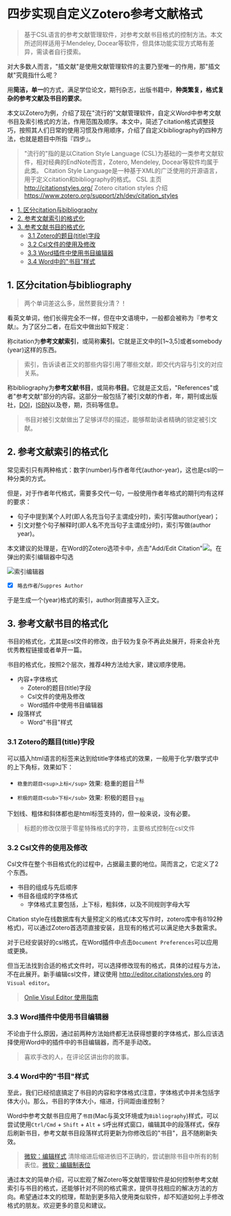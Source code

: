 # 四步实现自定义Zotero参考文献格式

> 基于CSL语言的参考文献管理软件，对参考文献书目格式的控制方法。本文所述同样适用于Mendeley, Docear等软件，但具体功能实现方式略有差异，需读者自行摸索。

对大多数人而言，"插文献"是使用文献管理软件的主要乃至唯一的作用，那"插文献"究竟指什么呢？

用**简洁，单一**的方式，满足学位论文，期刊杂志，出版书籍中，**种类繁复，格式复杂的参考文献及书目的要求**。

本文以Zotero为例，介绍了现在"流行的"文献管理软件，自定义Word中参考文献书目及索引格式的方法，作用范围及顺序。本文中，简述了citation格式调整技巧，按照其人们日常的使用习惯及作用顺序，介绍了自定义bibliography的四种方法，也就是题目中所指『四步』。

> "流行的"指的是以Citation Style Language (CSL)为基础的一类参考文献软件，相对经典的EndNote而言，Zotero, Mendeley, Docear等软件均属于此类。
> Citation Style Language是一种基于XML的广泛使用的开源语言，用于定义citation和bibliography的格式。
> CSL 主页 <http://citationstyles.org/>
> Zotero citation styles 介绍 <https://www.zotero.org/support/zh/dev/citation_styles>

<!-- @import "[TOC]" {cmd="toc" depthFrom=2 depthTo=3 orderedList=false} -->
<!-- code_chunk_output -->

- [1. 区分citation与bibliography](#1-区分citation与bibliography)
- [2. 参考文献索引的格式化](#2-参考文献索引的格式化)
- [3. 参考文献书目的格式化](#3-参考文献书目的格式化)
	- [3.1 Zotero的题目(title)字段](#31-zotero的题目title字段)
	- [3.2 Csl文件的使用及修改](#32-csl文件的使用及修改)
	- [3.3 Word插件中使用书目编辑器](#33-word插件中使用书目编辑器)
	- [3.4 Word中的"书目"样式](#34-word中的书目样式)

<!-- /code_chunk_output -->

## 1. 区分citation与bibliography

> 两个单词差这么多，居然要我分清？！

看英文单词，他们长得完全不一样，但在中文语境中，一般都会被称为『参考文献』。为了区分二者，在后文中做出如下规定：

称citation为**参考文献索引**，或简称**索引**。它就是正文中的[1~3,5]或者somebody (year)这样的东西。

> 索引，告诉读者正文的那些内容引用了哪些文献，即交代内容与引文的对应关系。

称bibliography为**参考文献书目**，或简称**书目**。它就是正文后，"References"或者"参考文献"部分的内容。这部分一般包括了被引文献的作者，年，期刊或出版社，[DOI](https://www.doi.org/)，[ISBN](https://zh.wikipedia.org/zh-cn/%E5%9B%BD%E9%99%85%E6%A0%87%E5%87%86%E4%B9%A6%E5%8F%B7)以及卷，期，页码等信息。

> 书目对被引文献做出了足够详尽的描述，能够帮助读者精确的锁定被引文献。

## 2. 参考文献索引的格式化

常见索引只有两种格式：数字(number)与作者年代(author-year)，这也是csl的一种分类的方式。

但是，对于作者年代格式，需要多交代一句，一般使用作者年格式的期刊均有这样的要求：

- 句子中提到某个人时(即人名充当句子主谓成分时)，索引写做author(year)；
- 引文对整个句子解释时(即人名不充当句子主谓成分时)，索引写做(author year)。

本文建议的处理是，在Word的Zotero选项卡中，点击"Add/Edit Citation"![](https://www.zotero.org/support/_media/word_integration/zotero-toolbar-word-add-edit-citation-5.png?w=16&cache=nocache&tok=a54d12)。在弹出的索引编辑器中勾选

![索引编辑器](https://www.zotero.org/support/_media/word_integration/edit_citation.png?cache=nocache)

- [x] `略去作者`/`Suppres Author`

于是生成一个(year)格式的索引，author则直接写入正文。

## 3. 参考文献书目的格式化

书目的格式化，尤其是csl文件的修改，由于较为复杂不再此处展开，将来会补充优秀教程链接或者单开一篇。

书目的格式化，按照2个层次，推荐4种方法给大家，建议顺序使用。

- 内容+字体格式
  - Zotero的题目(title)字段
  - Csl文件的使用及修改
  - Word插件中使用书目编辑器
- 段落样式
  - Word"书目"样式

### 3.1 Zotero的题目(title)字段

可以插入html语言的标签来达到给title字体格式的效果，一般用于化学/数学式中的上下角标，效果如下：

- `稳重的题目<sup>上标</sup>` 效果: 稳重的题目<sup>上标</sup>

- `积极的题目<sub>下标</sub>` 效果: 积极的题目<sub>下标</sub>

下划线、粗体和斜体都也是html标签支持的，但一般来说，没有必要。

> 标题的修改仅限于零星特殊格式的字符，主要格式控制在csl文件

### 3.2 Csl文件的使用及修改

Csl文件在整个书目格式化的过程中，占据最主要的地位。简而言之，它定义了2个东西。

- 书目的组成与先后顺序
- 书目各组成的字体格式
  - 字体格式主要包括，上下标，粗斜体，以及不同规则字母大写

Citation style在线数据库有大量预定义的格式(本文写作时，zotero库中有8192种格式)，可以通过Zotero首选项直接安装，且现有的格式可以满足绝大多数需求。

对于已经安装好的csl格式，在Word插件中点击`Document Preferences`可以应用或更换。

但当无法找到合适的格式文件时，可以选择修改现有的格式，具体的过程与方法，不在此展开。新手编辑csl文件，建议使用 <http://editor.citationstyles.org> 的`Visual editor`。

> [Onlie Visul Editor 使用指南](https://github.com/citation-style-language/csl-editor/wiki/User-guide-for-the-CSL-Editor)

### 3.3 Word插件中使用书目编辑器

不论由于什么原因，通过前两种方法始终都无法获得想要的字体格式，那么应该选择使用Word中的插件中的书目编辑器，而不是手动改。

> 喜欢手改的人，在评论区讲出你的故事。

### 3.4 Word中的"书目"样式

至此，我们已经彻底搞定了书目的内容和字体格式(注意，字体格式中并未包括字体大小)。那么，书目的字体大小，缩进，行间距由谁控制？

Word中参考文献书目应用了`书目`(Mac与英文环境或为`Bibliography`)样式，可以尝试使用`Ctrl/Cmd` + `Shift` + `Alt` + `S`呼出样式窗口，编辑其中的段落样式，保存后刷新书目，参考文献书目段落样式将更新为你修改后的"书目"，且不随刷新失效。

> [微软：编辑样式](https://support.office.com/zh-cn/article/%E5%BA%94%E7%94%A8%E3%80%81%E6%9B%B4%E6%94%B9%E3%80%81%E5%88%9B%E5%BB%BA%E6%88%96%E5%88%A0%E9%99%A4%E6%A0%B7%E5%BC%8F-1a2cead9-897f-48a7-9122-7849d3b5030a)
> 清除缩进后缩进依旧不正确的，尝试删除书目中所有的制表位。[微软：编辑制表位](https://support.office.com/zh-cn/article/%E8%AE%BE%E7%BD%AE%E3%80%81-%E6%B8%85%E9%99%A4%EF%BC%8C%E6%88%96%E5%88%A0%E9%99%A4%E5%88%B6%E8%A1%A8%E4%BD%8D-06969e0f-2c81-4fe0-8df5-88f18087a8e0)

通过本文的简单介绍，可以宏观了解Zotero等文献管理软件是如何控制参考文献索引与书目的格式，还能够针对不同的格式需求，提供寻找相应的解决方法的方向。希望通过本文的梳理，帮助到更多陷入使用类似软件，却不知道如何上手修改格式的朋友。欢迎更多的意见和建议。
